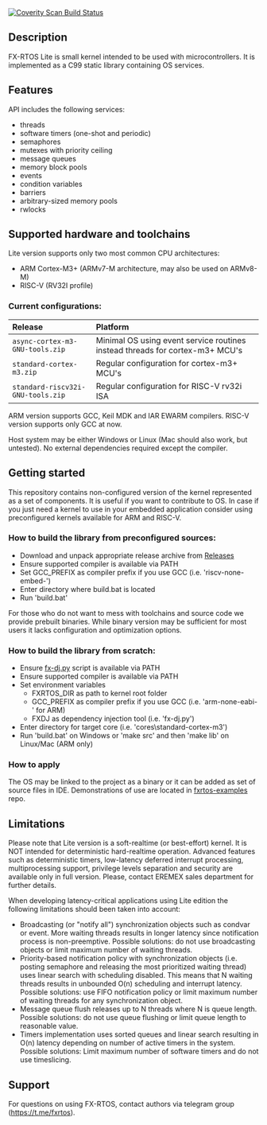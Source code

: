 <a href="https://scan.coverity.com/projects/eremex-fxrtos-lite">
  <img alt="Coverity Scan Build Status"
       src="https://scan.coverity.com/projects/23951/badge.svg"/>
</a>


Description
-----------

FX-RTOS Lite is small kernel intended to be used with microcontrollers.
It is implemented as a C99 static library containing OS services.

Features
--------

API includes the following services:
- threads
- software timers (one-shot and periodic)
- semaphores
- mutexes with priority ceiling
- message queues
- memory block pools
- events
- condition variables
- barriers
- arbitrary-sized memory pools
- rwlocks

Supported hardware and toolchains
---------------------------------

Lite version supports only two most common CPU architectures: 
- ARM Cortex-M3+ (ARMv7-M architecture, may also be used on ARMv8-M)
- RISC-V (RV32I profile)

### Current configurations:
 Release | Platform
:--- | :---
`async-cortex-m3-GNU-tools.zip` | Minimal OS using event service routines instead threads for cortex-m3+ MCU's
`standard-cortex-m3.zip` | Regular configuration for cortex-m3+ MCU's
`standard-riscv32i-GNU-tools.zip` | Regular configuration for RISC-V rv32i ISA

ARM version supports GCC, Keil MDK and IAR EWARM compilers.
RISC-V version supports only GCC at now.

Host system may be either Windows or Linux (Mac should also work, but untested).
No external dependencies required except the compiler.

Getting started
---------------

This repository contains non-configured version of the kernel represented as a set of components. It is useful if you want to contribute to OS. 
In case if you just need a kernel to use in your embedded application consider using preconfigured kernels available for ARM and RISC-V.

### How to build the library from preconfigured sources:

- Download and unpack appropriate release archive from [Releases](https://github.com/Eremex/fxrtos-lite/releases)
- Ensure supported compiler is available via PATH
- Set GCC_PREFIX as compiler prefix if you use GCC (i.e. 'riscv-none-embed-')
- Enter directory where build.bat is located
- Run 'build.bat'

For those who do not want to mess with toolchains and source code we provide prebuilt binaries. While binary version may be sufficient for most users it lacks configuration and optimization options.

### How to build the library from scratch:

- Ensure [fx-dj.py](https://github.com/Eremex/fx-dj) script is available via PATH
- Ensure supported compiler is available via PATH
- Set environment variables
    - FXRTOS_DIR as path to kernel root folder
    - GCC_PREFIX as compiler prefix if you use GCC (i.e. 'arm-none-eabi-' for ARM)
    - FXDJ as dependency injection tool (i.e. 'fx-dj.py')
- Enter directory for target core (i.e. 'cores\standard-cortex-m3')
- Run 'build.bat' on Windows or 'make src' and then 'make lib' on Linux/Mac (ARM only)

### How to apply
The OS may be linked to the project as a binary or it can be added as set of source files in IDE.
Demonstrations of use are located in [fxrtos-examples](https://github.com/Eremex/fxrtos-examples) repo.

Limitations
-----------

Please note that Lite version is a soft-realtime (or best-effort) kernel. It is NOT intended for deterministic hard-realtime operation.
Advanced features such as deterministic timers, low-latency deferred interrupt processing, multiprocessing support, privilege levels separation and security
are available only in full version. Please, contact EREMEX sales department for further details.

When developing latency-critical applications using Lite edition the following limitations should been taken into account:

- Broadcasting (or "notify all") synchronization objects such as condvar or event. More waiting threads results in longer latency since notification process is non-preemptive. Possible solutions: do not use broadcasting objects or limit maximum number of waiting threads.
- Priority-based notification policy with synchronization objects (i.e. posting semaphore and releasing the most prioritized waiting thread) uses linear search with scheduling disabled. This means that N waiting threads results in unbounded O(n) scheduling and interrupt latency. Possible solutions: use FIFO notification policy or limit maximum number of waiting threads for any synchronization object.
- Message queue flush releases up to N threads where N is queue length. Possible solutions: do not use queue flushing or limit queue length to reasonable value.
- Timers implementation uses sorted queues and linear search resulting in O(n) latency depending on number of active timers in the system. Possible solutions: Limit maximum number of software timers and do not use timeslicing.

Support
-----------
For questions on using FX-RTOS, contact authors via telegram group (https://t.me/fxrtos).
